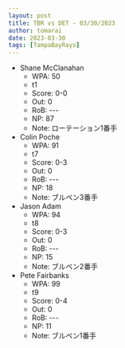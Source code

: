 ```yaml
---
layout: post
title: TBR vs DET - 03/30/2023
author: tomarai
date: 2023-03-30
tags: [TampaBayRays]
---
```


* Shane McClanahan
	- WPA: 50
	- t1
	- Score: 0-0
	- Out: 0
	- RoB: ---
	- NP: 87
	- Note: ローテーション1番手
* Colin Poche
	- WPA: 91
	- t7
	- Score: 0-3
	- Out: 0
	- RoB: ---
	- NP: 18
	- Note: ブルペン3番手
* Jason Adam
	- WPA: 94
	- t8
	- Score: 0-3
	- Out: 0
	- RoB: ---
	- NP: 15
	- Note: ブルペン2番手
* Pete Fairbanks
	- WPA: 99
	- t9
	- Score: 0-4
	- Out: 0
	- RoB: ---
	- NP: 11
	- Note: ブルペン1番手

